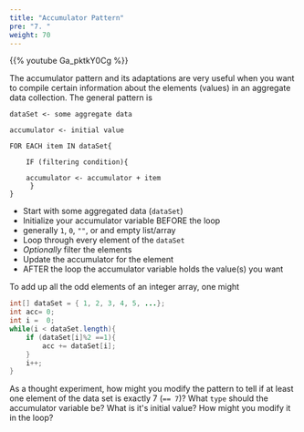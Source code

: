 ```yaml
---
title: "Accumulator Pattern"
pre: "7. "
weight: 70
---
```


{{% youtube Ga_pktkY0Cg %}}

<!-- TODO Update Video -->

The accumulator pattern and its adaptations are very useful when you want to compile certain information about the elements (values) in an aggregate data collection.  The general pattern is 

```text
dataSet <- some aggregate data

accumulator <- initial value

FOR EACH item IN dataSet{

    IF (filtering condition){

 	accumulator <- accumulator + item
     }
}
```

*  Start with some aggregated data (`dataSet`)
*  Initialize your accumulator variable BEFORE the loop
  * generally `1`, `0`, `""`, or and empty list/array
*  Loop through every element of the `dataSet`
  * <em>Optionally</em> filter the elements
*  Update the accumulator for the element
*  AFTER the loop the accumulator variable holds the value(s) you want

To add up all the odd elements of an integer array, one might

```java
int[] dataSet = { 1, 2, 3, 4, 5, ...};
int acc= 0;
int i =  0;
while(i < dataSet.length){
    if (dataSet[i]%2 ==1){
        acc += dataSet[i];
    }
    i++;
}
```

As a thought experiment, how might you modify the pattern to tell if at least one element of the data set is exactly 7 (`== 7`)?  What `type` should the accumulator variable be?  What is it's initial value?  How might you modify it in the loop?